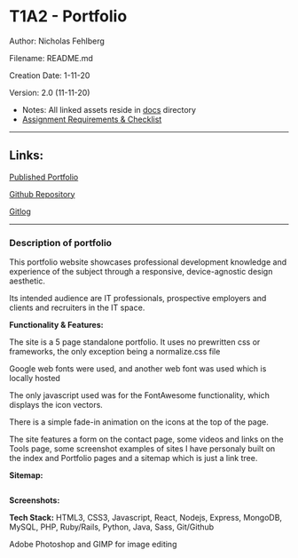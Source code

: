 # T1A2 - Portfolio

Author: Nicholas Fehlberg

Filename: README.md

Creation Date: 1-11-20

Version: 2.0 (11-11-20)
 - Notes: All linked assets reside in [docs](./docs/) directory
 - [Assignment Requirements & Checklist](./docs/requirements.md)

---
## Links: 

[Published Portfolio](https://glenfish.github.io/portfolio/src/)

[Github Repository](https://github.com/glenfish/portfolio)

[Gitlog](https://github.com/glenfish/portfolio/blob/main/gitlog.txt)

---

### Description of portfolio

This portfolio website showcases professional development knowledge and experience of the subject through a responsive, device-agnostic design aesthetic. 

Its intended audience are IT professionals, prospective employers and clients and recruiters in the IT space. 

__Functionality & Features:__

The site is a 5 page standalone portfolio. It uses no prewritten css or frameworks, the only exception being a normalize.css file

Google web fonts were used, and another web font was used which is locally hosted

The only javascript used was for the FontAwesome functionality, which displays the icon vectors.

There is a simple fade-in animation on the icons at the top of the page. 

The site features a form on the contact page, some videos and links on the Tools page, some screenshot examples of sites I have personaly built on the index and Portfolio pages and a sitemap which is just a link tree.

__Sitemap:__

<image to go here>

__Screenshots:__

<screenshots to go here>

__Tech Stack:__
HTML3, CSS3, Javascript, React, Nodejs, Express, MongoDB, MySQL, PHP, Ruby/Rails, Python, Java, Sass, Git/Github

Adobe Photoshop and GIMP for image editing

